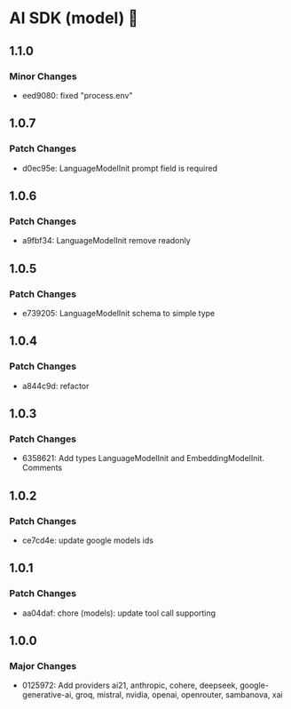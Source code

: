 # AI SDK (model) 👋

## 1.1.0

### Minor Changes

- eed9080: fixed "process.env"

## 1.0.7

### Patch Changes

- d0ec95e: LanguageModelInit prompt field is required

## 1.0.6

### Patch Changes

- a9fbf34: LanguageModelInit remove readonly

## 1.0.5

### Patch Changes

- e739205: LanguageModelInit schema to simple type

## 1.0.4

### Patch Changes

- a844c9d: refactor

## 1.0.3

### Patch Changes

- 6358621: Add types LanguageModelInit and EmbeddingModelInit. Comments

## 1.0.2

### Patch Changes

- ce7cd4e: update google models ids

## 1.0.1

### Patch Changes

- aa04daf: chore (models): update tool call supporting

## 1.0.0

### Major Changes

- 0125972: Add providers ai21, anthropic, cohere, deepseek, google-generative-ai, groq, mistral, nvidia, openai, openrouter, sambanova, xai
